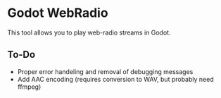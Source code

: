 # Godot WebRadio
This tool allows you to play web-radio streams in Godot.
## To-Do
* Proper error handeling and removal of debugging messages
* Add AAC encoding (requires conversion to WAV, but probably need ffmpeg)